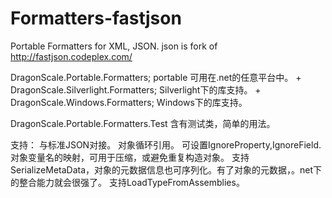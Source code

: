 Formatters-fastjson
===================

Portable Formatters for XML, JSON.  json is fork of http://fastjson.codeplex.com/

DragonScale.Portable.Formatters; portable 可用在.net的任意平台中。
    + DragonScale.Silverlight.Formatters; Silverlight下的库支持。
    + DragonScale.Windows.Formatters; Windows下的库支持。


DragonScale.Portable.Formatters.Test 含有测试类，简单的用法。

支持：
  与标准JSON对接。
  对象循环引用。
  可设置IgnoreProperty,IgnoreField.
  对象变量名的映射，可用于压缩，或避免重复构造对象。
  支持SerializeMetaData，对象的元数据信息也可序列化。有了对象的元数据，。net下的整合能力就会很强了。
  支持LoadTypeFromAssemblies。
  
